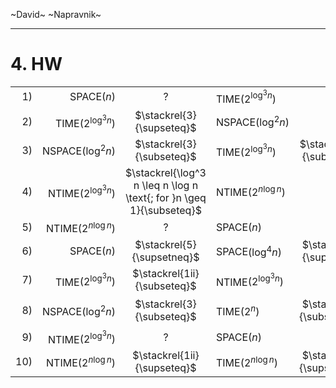 ~David~ ~Napravnik~

<style>
td, th {
   border: none!important;
}
</style>

-----

# 4. HW

|   |   |   |   |   |   |   |   |
|-:|-:|:-:|:-|:-:|:-|:-:|:-|
| 1) | SPACE$(n)$ | ? | TIME$(2^{\log^3 n})$ |
| 2) | TIME$(2^{\log^3 n})$ | $\stackrel{3}{\supseteq}$ | NSPACE$(\log^2 n)$ |
| 3) | NSPACE$(\log^2 n)$ | $\stackrel{3}{\subseteq}$ | TIME$(2^{\log^3 n})$ | $\stackrel{1ii}{\subseteq}$ | NTIME$(2^{\log^3 n})$ |
| 4) | NTIME$(2^{\log^3 n})$ | $\stackrel{\log^3 n \leq n \log n \text{; for }n \geq 1}{\subseteq}$ | NTIME$(2^{n \log n})$ |
| 5) | NTIME$(2^{n \log n})$ | ? | SPACE$(n)$ |
| 6) | SPACE$(n)$ | $\stackrel{5}{\supsetneq}$ | SPACE$(\log^4n)$ | $\stackrel{4}{\supseteq}$ | NSPACE$(\log^2 n)$ |
| 7) | TIME$(2^{\log^3 n})$ | $\stackrel{1ii}{\subseteq}$ | NTIME$(2^{\log^3 n})$ |
| 8) | NSPACE$(\log^2 n)$ | $\stackrel{3}{\subseteq}$ | TIME$(2^n)$ | $\stackrel{6}{\subsetneq}$ | TIME$(2^{n \log n})$ | $\stackrel{1ii}{\subseteq}$ | NTIME$(2^{n \log n})$ |
| 9) | NTIME$(2^{\log^3 n})$ | ? | SPACE$(n)$ |
| 10) | NTIME$(2^{n \log n})$ | $\stackrel{1ii}{\supseteq}$ | TIME$(2^{n \log n})$ | $\stackrel{6}{\supsetneq}$ | TIME$(2^{\log^3 n})$ |
